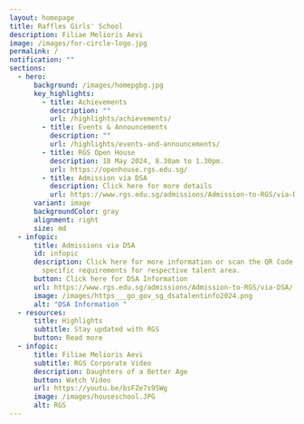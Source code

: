 ```yaml
---
layout: homepage
title: Raffles Girls' School
description: Filiae Melioris Aevi
image: /images/for-circle-logo.jpg
permalink: /
notification: ""
sections:
  - hero:
      background: /images/homepgbg.jpg
      key_highlights:
        - title: Achievements
          description: ""
          url: /highlights/achievements/
        - title: Events & Announcements
          description: ""
          url: /highlights/events-and-announcements/
        - title: RGS Open House
          description: 18 May 2024, 8.30am to 1.30pm.
          url: https://openhouse.rgs.edu.sg/
        - title: Admission via DSA
          description: Click here for more details
          url: https://www.rgs.edu.sg/admissions/Admission-to-RGS/via-DSA/
      variant: image
      backgroundColor: gray
      alignment: right
      size: md
  - infopic:
      title: Admissions via DSA
      id: infopic
      description: Click here for more information or scan the QR Code to view
        specific requirements for respective talent area.
      button: Click here for DSA Information
      url: https://www.rgs.edu.sg/admissions/Admission-to-RGS/via-DSA/
      image: /images/https___go_gov_sg_dsatalentinfo2024.png
      alt: "DSA Information "
  - resources:
      title: Highlights
      subtitle: Stay updated with RGS
      button: Read more
  - infopic:
      title: Filiae Melioris Aevi
      subtitle: RGS Corporate Video
      description: Daughters of a Better Age
      button: Watch Video
      url: https://youtu.be/bsFZe7s95Wg
      image: /images/houseschool.JPG
      alt: RGS
---
```

